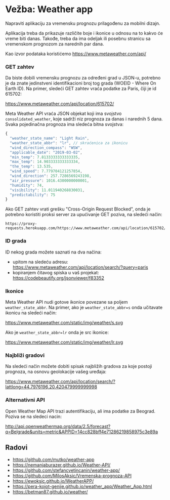 # Vežba: Weather app

Napraviti aplikaciju za vremensku prognozu prilagođenu za mobilni dizajn. 

Aplikacija treba da prikazuje različite boje i ikonice u odnosu na to kakvo će vreme biti danas. Takođe, treba da ima odeljak ili posebnu stranicu sa vremenskom prognozom za narednih par dana. 

Kao izvor podataka koristićemo https://www.metaweather.com/api/

### GET zahtev

Da biste dobili vremensku prognozu za određeni grad u JSON-u, potrebno je da znate jedinstveni identifikacioni broj tog grada (WOEID - Where On Earth ID). Na primer, sledeći GET zahtev vraća podatke za Paris, čiji je id 615702:

https://www.metaweather.com/api/location/615702/

Meta Weather API vraća JSON objekat koji ima svojstvo `consolidated_weather`, koje sadrži niz prognoza za danas i narednih 5 dana. Svaka pojedinačna prognoza ima sledeća bitna svojstva:

```js
{
  "weather_state_name": "Light Rain",
  "weather_state_abbr": "lr", // skraćenica za ikonicu
  "wind_direction_compass": "WSW",
  "applicable_date": "2019-03-02",
  "min_temp": 7.8133333333333335,
  "max_temp": 14.903333333333334,
  "the_temp": 13.535,
  "wind_speed": 7.779704121257854,
  "wind_direction": 257.7286569243198,
  "air_pressure": 1016.4300000000001,
  "humidity": 74,
  "visibility": 11.011940268830031,
  "predictability": 75
}
```

Ako GET zahtev vrati grešku "Cross-Origin Request Blocked", onda je potrebno koristiti proksi server za upućivanje GET poziva, na sledeći način:

```
https://proxy-requests.herokuapp.com/https://www.metaweather.com/api/location/615702/
```

### ID grada

ID nekog grada možete saznati na dva načina: 
- upitom na sledeću adresu: https://www.metaweather.com/api/location/search/?query=paris
- kopiranjem čitavog spiska u vaš projekat: https://codebeautify.org/jsonviewer/f83352

### Ikonice

Meta Weather API nudi gotove ikonice povezane sa poljem `weather_state_abbr`. Na primer, ako je `weather_state_abbr=s` onda učitavate ikonicu na sledeći način:

https://www.metaweather.com/static/img/weather/s.svg

Ako je `weather_state_abbr=lr` onda je src ikonice:

https://www.metaweather.com/static/img/weather/lr.svg

### Najbliži gradovi

Na sledeći način možete dobiti spisak najbližih gradova za koje postoji prognoza, na osnovu geolokacije vašeg uređaja:

https://www.metaweather.com/api/location/search/?lattlong=44.7976196,20.420479999999998

### Alternativni API

Open Weather Map API trazi autentifikaciju, ali ima podatke za Beograd. Poziva se na sledeci nacin:

http://api.openweathermap.org/data/2.5/forecast?q=Belgrade&units=metric&APPID=14cc828bff4e71286219858975c3e89a

## Radovi

- https://github.com/mutko/weather-app
- https://nemanjaburazer.github.io/Weather-API/
- https://github.com/stefancvetincanin/weather-app/
- https://github.com/MilosAksic/Vremenska-prognoza-API
- https://ewoksic.github.io/WeatherAPP/
- https://pera-kojot-genije.github.io/weather_app/Weather_App.html
- https://betman87.github.io/weather/
